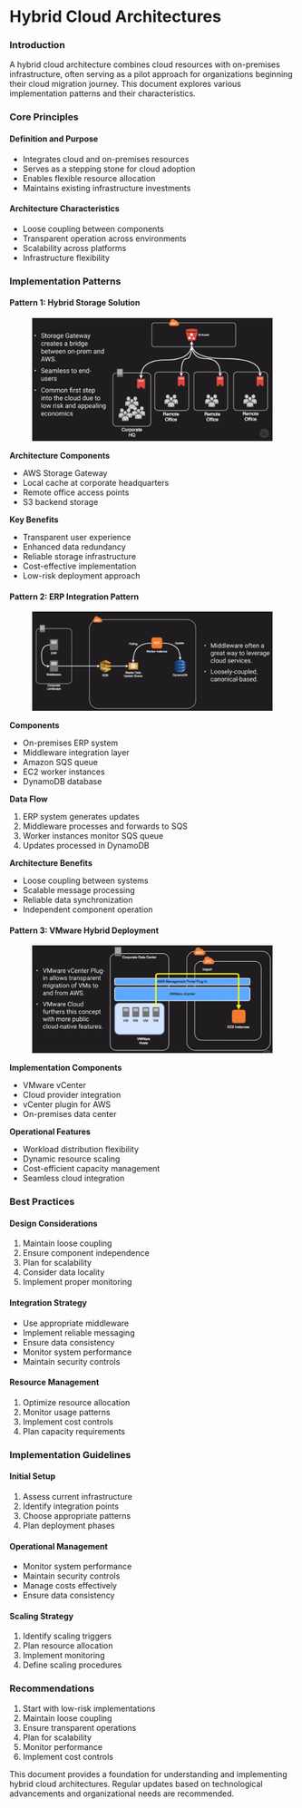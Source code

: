 # Hybrid Cloud Architectures

### Introduction

A hybrid cloud architecture combines cloud resources with on-premises infrastructure, often serving as a pilot approach for organizations beginning their cloud migration journey. This document explores various implementation patterns and their characteristics.

### Core Principles

#### Definition and Purpose

* Integrates cloud and on-premises resources
* Serves as a stepping stone for cloud adoption
* Enables flexible resource allocation
* Maintains existing infrastructure investments

#### Architecture Characteristics

* Loose coupling between components
* Transparent operation across environments
* Scalability across platforms
* Infrastructure flexibility

### Implementation Patterns

#### Pattern 1: Hybrid Storage Solution

<figure><img src="../../../../.gitbook/assets/image (5) (1).png" alt=""><figcaption></figcaption></figure>

**Architecture Components**

* AWS Storage Gateway
* Local cache at corporate headquarters
* Remote office access points
* S3 backend storage

**Key Benefits**

* Transparent user experience
* Enhanced data redundancy
* Reliable storage infrastructure
* Cost-effective implementation
* Low-risk deployment approach

#### Pattern 2: ERP Integration Pattern

<figure><img src="../../../../.gitbook/assets/image (6).png" alt=""><figcaption></figcaption></figure>

**Components**

* On-premises ERP system
* Middleware integration layer
* Amazon SQS queue
* EC2 worker instances
* DynamoDB database

**Data Flow**

1. ERP system generates updates
2. Middleware processes and forwards to SQS
3. Worker instances monitor SQS queue
4. Updates processed in DynamoDB

**Architecture Benefits**

* Loose coupling between systems
* Scalable message processing
* Reliable data synchronization
* Independent component operation

#### Pattern 3: VMware Hybrid Deployment

<figure><img src="../../../../.gitbook/assets/image (7).png" alt=""><figcaption></figcaption></figure>

**Implementation Components**

* VMware vCenter
* Cloud provider integration
* vCenter plugin for AWS
* On-premises data center

**Operational Features**

* Workload distribution flexibility
* Dynamic resource scaling
* Cost-efficient capacity management
* Seamless cloud integration

### Best Practices

#### Design Considerations

1. Maintain loose coupling
2. Ensure component independence
3. Plan for scalability
4. Consider data locality
5. Implement proper monitoring

#### Integration Strategy

* Use appropriate middleware
* Implement reliable messaging
* Ensure data consistency
* Monitor system performance
* Maintain security controls

#### Resource Management

1. Optimize resource allocation
2. Monitor usage patterns
3. Implement cost controls
4. Plan capacity requirements

### Implementation Guidelines

#### Initial Setup

1. Assess current infrastructure
2. Identify integration points
3. Choose appropriate patterns
4. Plan deployment phases

#### Operational Management

* Monitor system performance
* Maintain security controls
* Manage costs effectively
* Ensure data consistency

#### Scaling Strategy

1. Identify scaling triggers
2. Plan resource allocation
3. Implement monitoring
4. Define scaling procedures

### Recommendations

1. Start with low-risk implementations
2. Maintain loose coupling
3. Ensure transparent operations
4. Plan for scalability
5. Monitor performance
6. Implement cost controls

This document provides a foundation for understanding and implementing hybrid cloud architectures. Regular updates based on technological advancements and organizational needs are recommended.
